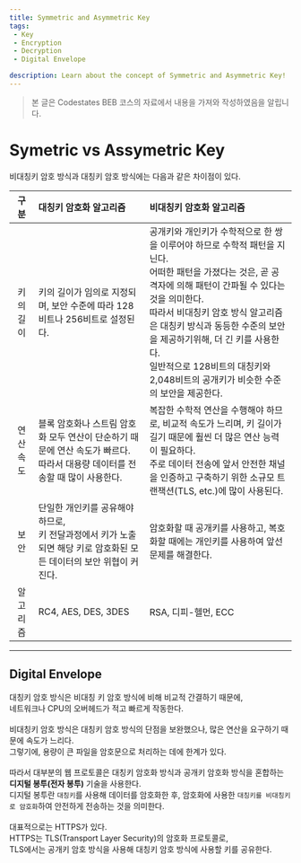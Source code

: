 ```yaml
---
title: Symmetric and Asymmetric Key
tags: 
 - Key
 - Encryption
 - Decryption
 - Digital Envelope

description: Learn about the concept of Symmetric and Asymmetric Key!
---
```


> 본 글은 Codestates BEB 코스의 자료에서 내용을 가져와 작성하였음을 알립니다.  

# Symetric vs Assymetric Key
비대칭키 암호 방식과 대칭키 암호 방식에는 다음과 같은 차이점이 있다.  

|**구분**|**대칭키 암호화 알고리즘**|**비대칭키 암호화 알고리즘**|
|:---:|:---|:---|
|키의 길이|키의 길이가 임의로 지정되며, 보안 수준에 따라 128비트나 256비트로 설정된다.|공개키와 개인키가 수학적으로 한 쌍을 이루어야 하므로 수학적 패턴을 지닌다.<br>어떠한 패턴을 가졌다는 것은, 곧 공격자에 의해 패턴이 간파될 수 있다는 것을 의미한다.<br>따라서 비대칭키 암호 방식 알고리즘은 대칭키 방식과 동등한 수준의 보안을 제공하기위해, 더 긴 키를 사용한다.<br>일반적으로 128비트의 대칭키와 2,048비트의 공개키가 비슷한 수준의 보안을 제공한다.|
|연산 속도|블록 암호화나 스트림 암호화 모두 연산이 단순하기 때문에 연산 속도가 빠르다.<br>따라서 대용량 데이터를 전송할 때 많이 사용한다.|복잡한 수학적 연산을 수행해야 하므로, 비교적 속도가 느리며, 키 길이가 길기 때문에 훨씬 더 많은 연산 능력이 필요하다.<br>주로 데이터 전송에 앞서 안전한 채널을 인증하고 구축하기 위한 소규모 트랜잭션(TLS, etc.)에 많이 사용된다.|
|보안|단일한 개인키를 공유해야 하므로,<br>키 전달과정에서 키가 노출되면 해당 키로 암호화된 모든 데이터의 보안 위협이 커진다.|암호화할 때 공개키를 사용하고, 복호화할 때에는 개인키를 사용하여 앞선 문제를 해결한다.|
|알고리즘|RC4, AES, DES, 3DES|RSA, 디피-헬먼, ECC|

---

## Digital Envelope
대칭키 암호 방식은 비대칭 키 암호 방식에 비해 비교적 간결하기 때문에,  
네트워크나 CPU의 오버헤드가 적고 빠르게 작동한다.  
<br>
비대칭키 암호 방식은 대칭키 암호 방식의 단점을 보완했으나, 많은 연산을 요구하기 때문에 속도가 느리다.  
그렇기에, 용량이 큰 파일을 암호문으로 처리하는 데에 한계가 있다.  
<br>
따라서 대부분의 웹 프로토콜은 대칭키 암호화 방식과 공개키 암호화 방식을 혼합하는 **디지털 봉투(전자 봉투)** 기술을 사용한다.  
디지털 봉투란 `대칭키`를 사용해 데이터를 암호화한 후, 암호화에 사용한 `대칭키를 비대칭키로 암호화`하여 안전하게 전송하는 것을 의미한다.  
<br>
대표적으로는 HTTPS가 있다.  
HTTPS는 TLS(Transport Layer Security)의 암호화 프로토콜로,  
TLS에서는 공개키 암호 방식을 사용해 대칭키 암호 방식에 사용할 키를 공유한다.  